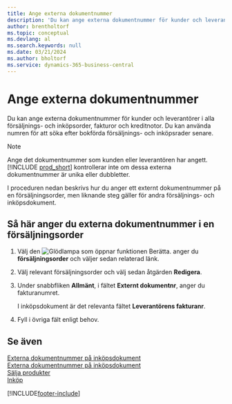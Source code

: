 ```yaml
---
title: Ange externa dokumentnummer
description: 'Du kan ange externa dokumentnummer för kunder och leverantörer i alla försäljnings- och inköpsorder, fakturor och kreditnotor. Du kan använda numren för att söka efter bokförda försäljnings- och inköpsrader senare.'
author: brentholtorf
ms.topic: conceptual
ms.devlang: al
ms.search.keywords: null
ms.date: 03/21/2024
ms.author: bholtorf
ms.service: dynamics-365-business-central
---
```

# Ange externa dokumentnummer

Du kan ange externa dokumentnummer för kunder och leverantörer i alla försäljnings- och inköpsorder, fakturor och kreditnotor. Du kan använda numren för att söka efter bokförda försäljnings- och inköpsrader senare.  

> [!NOTE]
> Ange det dokumentnummer som kunden eller leverantören har angett. [!INCLUDE [prod_short](includes/prod_short.md)] kontrollerar inte om dessa externa dokumentnummer är unika eller dubbletter.

I proceduren nedan beskrivs hur du anger ett externt dokumentnummer på en försäljningsorder, men liknande steg gäller för andra försäljnings- och inköpsdokument.

## Så här anger du externa dokumentnummer i en försäljningsorder  

1. Välj den ![Glödlampa som öppnar funktionen Berätta.](media/ui-search/search_small.png "Berätta för mig vad du vill göra") anger du **försäljningsorder** och väljer sedan relaterad länk.  
2. Välj relevant försäljningsorder och välj sedan åtgärden **Redigera**.  
3. Under snabbfliken **Allmänt**, i fältet **Externt dokumentnr**, anger du fakturanumret.  

    I inköpsdokument är det relevanta fältet **Leverantörens fakturanr**.
4. Fyll i övriga fält enligt behov.  

## Se även

[Externa dokumentnummer på inköpsdokument](purchasing-ext-doc-no.md)  
[Externa dokumentnummer på inköpsdokument](sales-how-invoice-sales.md#external-document-numbers)  
[Sälja produkter](sales-how-sell-products.md)  
[Inköp](purchasing-manage-purchasing.md)  

[!INCLUDE[footer-include](includes/footer-banner.md)]